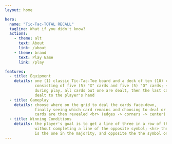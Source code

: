 ```yaml
---
layout: home

hero:
  name: "Tic-Tac-TOTAL RECALL"
  tagline: What if you didn't know?
  actions:
    - theme: alt
      text: About
      link: /about
    - theme: brand
      text: Play Game
      link: /play

features:
  - title: Equipment
    details: one (1) classic Tic-Tac-Toe board and a deck of ten (10) cards,
             consisting of five (5) "X" cards and five (5) "O" cards; <hr>
             during play, all cards but one are dealt, then the last card is 
             dealt to the player's hand
  - title: Gameplay
    details: choose where on the grid to deal the cards face-down,
             finally seeing which card remains and choosing to deal or discard it; <hr>
             cards are then revealed <br> (edges -> corners -> center) with bidding between reveals
  - title: Winning Conditions
    details: the player's goal is to get a line of three in a row of their symbol,
             without completing a line of the opposite symbol; <hr> the player's symbol
             is the one in the majority, and opposite the the symbol on the final card
---
```


<!--
Copyright (c) 2025 Kevin Damm
MIT License

Permission is hereby granted, free of charge, to any person obtaining a copy
of this software and associated documentation files (the "Software"), to deal
in the Software without restriction, including without limitation the rights
to use, copy, modify, merge, publish, distribute, sublicense, and/or sell
copies of the Software, and to permit persons to whom the Software is
furnished to do so, subject to the following conditions:

The above copyright notice and this permission notice shall be included in all
copies or substantial portions of the Software.

THE SOFTWARE IS PROVIDED "AS IS", WITHOUT WARRANTY OF ANY KIND, EXPRESS OR
IMPLIED, INCLUDING BUT NOT LIMITED TO THE WARRANTIES OF MERCHANTABILITY,
FITNESS FOR A PARTICULAR PURPOSE AND NONINFRINGEMENT. IN NO EVENT SHALL THE
AUTHORS OR COPYRIGHT HOLDERS BE LIABLE FOR ANY CLAIM, DAMAGES OR OTHER
LIABILITY, WHETHER IN AN ACTION OF CONTRACT, TORT OR OTHERWISE, ARISING FROM,
OUT OF OR IN CONNECTION WITH THE SOFTWARE OR THE USE OR OTHER DEALINGS IN THE
SOFTWARE.
-->

<!--@include: ./rules.md-->

<style>
:root {
  --subtle-blue: #424969;
}

hr {
  display: block;
  height: 1px;
  border: 0;
  border-top: 1px solid var(--subtle-blue);
  background-color: unset;
}

h1:not(.heading) {
  padding-top: 1em;
  margin-top: 2em;
  border-top: 1px solid var(--subtle-blue);
}
</style>
